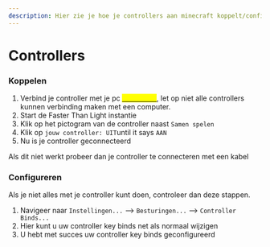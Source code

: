 ```yaml
---
description: Hier zie je hoe je controllers aan minecraft koppelt/configureert
---
```


# Controllers

### Koppelen

1. Verbind je controller met je pc [<mark style="color:yellow;">instructies</mark>](https://www.howtogeek.com/404325/how-to-connect-any-console-game-controller-to-a-windows-pc-or-mac/), let op niet alle controllers kunnen verbinding maken met een computer.
2. Start de Faster Than Light instantie
3. Klik op het pictogram van de controller naast `Samen spelen`
4. Klik op `jouw controller: UIT`until it says `AAN`
5. Nu is je controller geconnecteerd

Als dit niet werkt probeer dan je controller te connecteren met een kabel

### Configureren

Als je niet alles met je controller kunt doen, controleer dan deze stappen.

1. Navigeer naar `Instellingen...` --> `Besturingen...` --> `Controller Binds...`
2. Hier kunt u uw controller key binds net als normaal wijzigen
3. U hebt met succes uw controller key binds geconfigureerd
